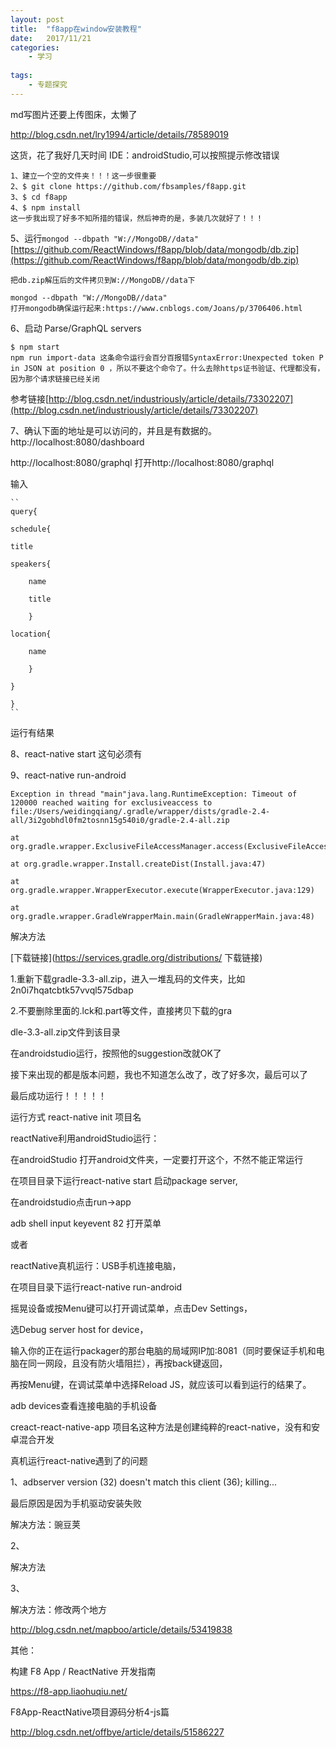 ```yaml
---
layout: post
title:  "f8app在window安装教程"
date:   2017/11/21 
categories: 
    - 学习 
     
tags:
    - 专题探究 
---
```


md写图片还要上传图床，太懒了

http://blog.csdn.net/lry1994/article/details/78589019

这货，花了我好几天时间
IDE：androidStudio,可以按照提示修改错误

    1、建立一个空的文件夹！！！这一步很重要
    2、$ git clone https://github.com/fbsamples/f8app.git
    3、$ cd f8app
    4、$ npm install
    这一步我出现了好多不知所措的错误，然后神奇的是，多装几次就好了！！！

5、运行``mongod --dbpath "W://MongoDB//data"``
    [https://github.com/ReactWindows/f8app/blob/data/mongodb/db.zip](https://github.com/ReactWindows/f8app/blob/data/mongodb/db.zip)

    把db.zip解压后的文件拷贝到W://MongoDB//data下

    mongod --dbpath "W://MongoDB//data"
    打开mongodb确保运行起来:https://www.cnblogs.com/Joans/p/3706406.html

6、启动 Parse/GraphQL servers

    $ npm start
    npm run import-data 这条命令运行会百分百报错SyntaxError:Unexpected token P in JSON at position 0 ，所以不要这个命令了。什么去除https证书验证、代理都没有，因为那个请求链接已经关闭
   参考链接[http://blog.csdn.net/industriously/article/details/73302207](http://blog.csdn.net/industriously/article/details/73302207)
   



7、确认下面的地址是可以访问的，并且是有数据的。
http://localhost:8080/dashboard

http://localhost:8080/graphql
打开http://localhost:8080/graphql

输入

    ``
    query{

    schedule{

    title

    speakers{

        name

        title

        }

    location{

        name

        }

    }

    }
    ``
运行有结果

8、react-native start  这句必须有

9、react-native run-android

```
Exception in thread "main"java.lang.RuntimeException: Timeout of 120000 reached waiting for exclusiveaccess to file:/Users/weidingqiang/.gradle/wrapper/dists/gradle-2.4-all/3i2gobhdl0fm2tosnn15g540i0/gradle-2.4-all.zip

at org.gradle.wrapper.ExclusiveFileAccessManager.access(ExclusiveFileAccessManager.java:61)

at org.gradle.wrapper.Install.createDist(Install.java:47)

at org.gradle.wrapper.WrapperExecutor.execute(WrapperExecutor.java:129)

at org.gradle.wrapper.GradleWrapperMain.main(GradleWrapperMain.java:48)
```
 

解决方法

[下载链接](https://services.gradle.org/distributions/ 下载链接)

1.重新下载gradle-3.3-all.zip，进入一堆乱码的文件夹，比如2n0i7hqatcbtk57vvql575dbap

2.不要删除里面的.lck和.part等文件，直接拷贝下载的gra

dle-3.3-all.zip文件到该目录


在androidstudio运行，按照他的suggestion改就OK了

接下来出现的都是版本问题，我也不知道怎么改了，改了好多次，最后可以了


最后成功运行！！！！！



运行方式
react-native  init 项目名

reactNative利用androidStudio运行：

在androidStudio 打开android文件夹，一定要打开这个，不然不能正常运行

在项目目录下运行react-native start 启动package server,

在androidstudio点击run->app

adb shell input keyevent 82 打开菜单

 

或者

 

reactNative真机运行：USB手机连接电脑，

在项目目录下运行react-native run-android

摇晃设备或按Menu键可以打开调试菜单，点击Dev Settings，

选Debug server host for device，

输入你的正在运行packager的那台电脑的局域网IP加:8081（同时要保证手机和电脑在同一网段，且没有防火墙阻拦），再按back键返回，

再按Menu键，在调试菜单中选择Reload JS，就应该可以看到运行的结果了。

 

adb devices查看连接电脑的手机设备

 

creact-react-native-app 项目名这种方法是创建纯粹的react-native，没有和安卓混合开发

真机运行react-native遇到了的问题

 

1、adbserver version (32) doesn't match this client (36); killing...

最后原因是因为手机驱动安装失败

解决方法：豌豆荚


2、

解决方法

 

3、

解决方法：修改两个地方

http://blog.csdn.net/mapboo/article/details/53419838

 

 

 

其他：

构建 F8 App / ReactNative 开发指南

https://f8-app.liaohuqiu.net/

 

F8App-ReactNative项目源码分析4-js篇

http://blog.csdn.net/offbye/article/details/51586227

 

